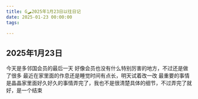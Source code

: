 ```yaml
---
title: G🛹2025年1月23日以往日记
date: 2025-01-23 00:00:00
tags:

---
```


## 2025年1月23日
今天是多邻国会员的最后一天 好像会员也没有什么特别厉害的地方，不过还是做了很多
最近在家里面的作息还是睡觉时间有点长，明天试着改一改
最重要的事情是晶晶家里面好久好久的事情弄完了，我也不是很清楚具体的细节，不过弄完了就好，是一个结束